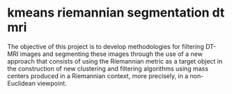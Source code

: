 # kmeans riemannian segmentation dt mri
 The objective of this project is to develop methodologies for filtering DT-MRI images and segmenting these images through the use of a new approach that consists of using the Riemannian metric as a target object in the construction of new clustering and filtering algorithms using mass centers produced in a Riemannian context, more precisely, in a non-Euclidean viewpoint.
